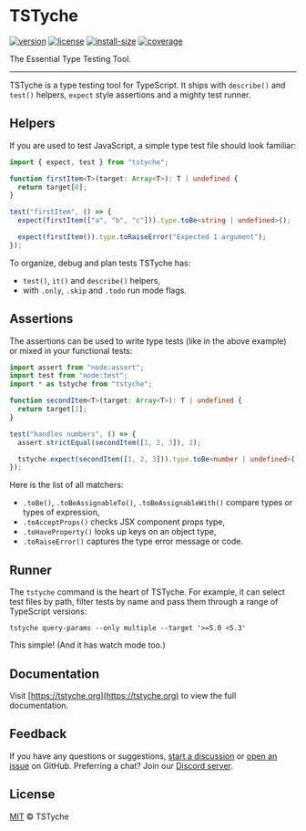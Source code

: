 # TSTyche

[![version][version-badge]][version-url]
[![license][license-badge]][license-url]
[![install-size][install-size-badge]][install-size-url]
[![coverage][coverage-badge]][coverage-url]

The Essential Type Testing Tool.

---

TSTyche is a type testing tool for TypeScript. It ships with `describe()` and `test()` helpers, `expect` style assertions and a mighty test runner.

## Helpers

If you are used to test JavaScript, a simple type test file should look familiar:

```ts
import { expect, test } from "tstyche";

function firstItem<T>(target: Array<T>): T | undefined {
  return target[0];
}

test("firstItem", () => {
  expect(firstItem(["a", "b", "c"])).type.toBe<string | undefined>();

  expect(firstItem()).type.toRaiseError("Expected 1 argument");
});
```

To organize, debug and plan tests TSTyche has:

- `test()`, `it()` and `describe()` helpers,
- with `.only`, `.skip` and `.todo` run mode flags.

## Assertions

The assertions can be used to write type tests (like in the above example) or mixed in your functional tests:

```ts
import assert from "node:assert";
import test from "node:test";
import * as tstyche from "tstyche";

function secondItem<T>(target: Array<T>): T | undefined {
  return target[1];
}

test("handles numbers", () => {
  assert.strictEqual(secondItem([1, 2, 3]), 2);

  tstyche.expect(secondItem([1, 2, 3])).type.toBe<number | undefined>();
});
```

Here is the list of all matchers:

- `.toBe()`, `.toBeAssignableTo()`, `.toBeAssignableWith()` compare types or types of expression,
- `.toAcceptProps()` checks JSX component props type,
- `.toHaveProperty()` looks up keys on an object type,
- `.toRaiseError()` captures the type error message or code.

## Runner

The `tstyche` command is the heart of TSTyche. For example, it can select test files by path, filter tests by name and pass them through a range of TypeScript versions:

```shell
tstyche query-params --only multiple --target '>=5.0 <5.3'
```

This simple! (And it has watch mode too.)

## Documentation

Visit [https://tstyche.org](https://tstyche.org) to view the full documentation.

## Feedback

If you have any questions or suggestions, [start a discussion](https://github.com/tstyche/tstyche/discussions/new/choose) or [open an issue](https://github.com/tstyche/tstyche/issues/new/choose) on GitHub. Preferring a chat? Join our [Discord server](https://discord.gg/gCSasd3QJq).

## License

[MIT][license-url] © TSTyche

[version-badge]: https://badgen.net/npm/v/tstyche
[version-url]: https://npmjs.com/package/tstyche
[license-badge]: https://badgen.net/github/license/tstyche/tstyche
[license-url]: https://github.com/tstyche/tstyche/blob/main/LICENSE.md
[install-size-badge]: https://badgen.net/packagephobia/install/tstyche
[install-size-url]: https://packagephobia.com/result?p=tstyche
[coverage-badge]: https://badgen.net/codacy/coverage/a581ca5c323a455886b7bdd9623c4ec8
[coverage-url]: https://app.codacy.com/gh/tstyche/tstyche/coverage/dashboard
